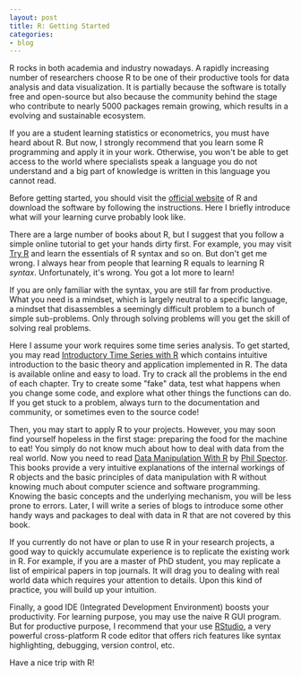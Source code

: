 ```yaml
---
layout: post
title: R: Getting Started
categories:
- blog
---
```


R rocks in both academia and industry nowadays. A rapidly increasing number of researchers choose R to be one of their productive tools for data analysis and data visualization. It is partially because the software is totally free and open-source but also because the community behind the stage who contribute to nearly 5000 packages remain growing, which results in a evolving and sustainable ecosystem.

If you are a student learning statistics or econometrics, you must have heard about R. But now, I strongly recommend that you learn some R programming and apply it in your work. Otherwise, you won't be able to get access to the world where specialists speak a language you do not understand and a big part of knowledge is written in this language you cannot read.

Before getting started, you should visit the [official website](http://www.r-project.com) of R and download the software by following the instructions. Here I briefly introduce what will your learning curve probably look like.

There are a large number of books about R, but I suggest that you follow a simple online tutorial to get your hands dirty first. For example, you may visit [Try R](http://tryr.codeschool.com/) and learn the essentials of R syntax and so on. But don't get me wrong. I always hear from people that learning R equals to learning R *syntax*. Unfortunately, it's wrong. You got a lot more to learn!

If you are only familiar with the syntax, you are still far from productive. What you need is a mindset, which is largely neutral to a specific language, a mindset that disassembles a seemingly difficult problem to a bunch of simple sub-problems. Only through solving problems will you get the skill of solving real problems.

Here I assume your work requires some time series analysis. To get started, you may read [Introductory Time Series with R](http://www.amazon.com/Introductory-Time-Series-Paul-Cowpertwait/dp/0387886974) which contains intuitive introduction to the basic theory and application implemented in R. The data is available online and easy to load. Try to crack all the problems in the end of each chapter. Try to create some "fake" data, test what happens when you change some code, and explore what other things the functions can do. If you get stuck to a problem, always turn to the documentation and community, or sometimes even to the source code!

Then, you may start to apply R to your projects. However, you may soon find yourself hopeless in the first stage: preparing the food for the machine to eat! You simply do not know much about how to deal with data from the real world. Now you need to read [Data Manipulation With R](http://www.springer.com/statistics/computational+statistics/book/978-0-387-74730-9) by [Phil Spector](http://www.stat.berkeley.edu/~spector/). This books provide a very intuitive explanations of the internal workings of R objects and the basic principles of data manipulation with R without knowing much about computer science and software programming. Knowing the basic concepts and the underlying mechanism, you will be less prone to errors. Later, I will write a series of blogs to introduce some other handy ways and packages to deal with data in R that are not covered by this book.

If you currently do not have or plan to use R in your research projects, a good way to quickly accumulate experience is to replicate the existing work in R. For example, if you are a master of PhD student, you may replicate a list of empirical papers in top journals. It will drag you to dealing with real world data which requires your attention to details. Upon this kind of practice, you will build up your intuition.

Finally, a good IDE (Integrated Development Environment) boosts your productivity. For learning purpose, you may use the naive R GUI program. But for productive purpose, I recommend that your use [RStudio](http://www.rstudio.com/), a very powerful cross-platform R code editor that offers rich features like syntax highlighting, debugging, version control, etc.

Have a nice trip with R!